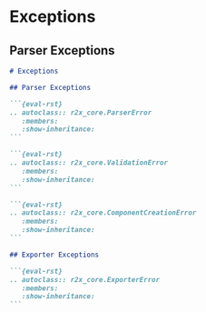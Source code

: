 # Exceptions

## Parser Exceptions

````markdown
# Exceptions

## Parser Exceptions

```{eval-rst}
.. autoclass:: r2x_core.ParserError
   :members:
   :show-inheritance:
```

```{eval-rst}
.. autoclass:: r2x_core.ValidationError
   :members:
   :show-inheritance:
```

```{eval-rst}
.. autoclass:: r2x_core.ComponentCreationError
   :members:
   :show-inheritance:
```

## Exporter Exceptions

```{eval-rst}
.. autoclass:: r2x_core.ExporterError
   :members:
   :show-inheritance:
```

````
